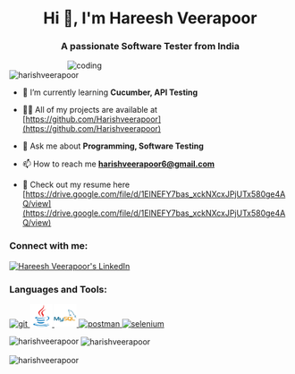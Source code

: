 <h1 align="center">Hi 👋, I'm Hareesh Veerapoor</h1>
<h3 align="center">A passionate Software Tester from India</h3>

<img align="right" alt="coding" width="400" src="https://media1.tenor.com/images/0f5d8d9b715f9c3cd1e2b4f6bc2b69a7/tenor.gif" />

<p align="left"> <img src="https://komarev.com/ghpvc/?username=harishveerapoor&label=Profile%20views&color=0e75b6&style=flat" alt="harishveerapoor" /> </p>

- 🌱 I’m currently learning **Cucumber, API Testing**

- 👨‍💻 All of my projects are available at [https://github.com/Harishveerapoor](https://github.com/Harishveerapoor)

- 💬 Ask me about **Programming, Software Testing**

- 📫 How to reach me **harishveerapoor6@gmail.com**

- 📄 Check out my resume here [https://drive.google.com/file/d/1ElNEFY7bas_xckNXcxJPjUTx580ge4AQ/view](https://drive.google.com/file/d/1ElNEFY7bas_xckNXcxJPjUTx580ge4AQ/view)

<h3 align="left">Connect with me:</h3>
<p align="left">
<a href="https://linkedin.com/in/hareesh-veerapoor-4b4835220" target="blank">
<img align="center" src="https://raw.githubusercontent.com/rahuldkjain/github-profile-readme-generator/master/src/images/icons/Social/linked-in-alt.svg" alt="Hareesh Veerapoor's LinkedIn" height="30" width="40" /></a>
</p>

<h3 align="left">Languages and Tools:</h3>
<p align="left">
<a href="https://git-scm.com/" target="_blank" rel="noreferrer"> <img src="https://www.vectorlogo.zone/logos/git-scm/git-scm-icon.svg" alt="git" width="40" height="40"/> </a>
<a href="https://www.java.com" target="_blank" rel="noreferrer"> <img src="https://raw.githubusercontent.com/devicons/devicon/master/icons/java/java-original.svg" alt="java" width="40" height="40"/> </a>
<a href="https://www.mysql.com/" target="_blank" rel="noreferrer"> <img src="https://raw.githubusercontent.com/devicons/devicon/master/icons/mysql/mysql-original-wordmark.svg" alt="mysql" width="40" height="40"/> </a>
<a href="https://postman.com" target="_blank" rel="noreferrer"> <img src="https://www.vectorlogo.zone/logos/getpostman/getpostman-icon.svg" alt="postman" width="40" height="40"/> </a>
<a href="https://www.selenium.dev" target="_blank" rel="noreferrer"> <img src="https://raw.githubusercontent.com/detain/svg-logos/780f25886640cef088af994181646db2f6b1a3f8/svg/selenium-logo.svg" alt="selenium" width="40" height="40"/> </a>
</p>

<p><img align="left" src="https://github-readme-stats.vercel.app/api/top-langs?username=harishveerapoor&show_icons=true&locale=en&layout=compact" alt="harishveerapoor" /></p>

<p>&nbsp;<img align="center" src="https://github-readme-stats.vercel.app/api?username=harishveerapoor&show_icons=true&locale=en" alt="harishveerapoor" /></p>

<p><img align="center" src="https://github-readme-streak-stats.herokuapp.com/?user=harishveerapoor&" alt="harishveerapoor" /></p>




